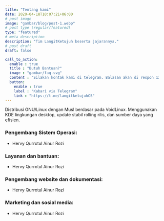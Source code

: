 ```yaml
---
title: "Tentang kami"
date: 2020-04-18T10:07:21+06:00
# post image
image: "gambar/blog/post-1.webp"
# post type (regular/featured)
type: "featured"
# meta description
description: "Tim LangitKetujuh beserta jajarannya."
# post draft
draft: false

call_to_action:
  enable : true
  title : "Butuh Bantuan?"
  image : "gambar/faq.svg"
  content : "Silakan kontak kami di telegram. Balasan akan di respon 1x3 jam."
  button:
    enable : true
    label : "Kabari via Telegram"
    link : "https://t.me/langitketujuhCS"
---
```


Distribusi GNU/Linux dengan Musl berdasar pada VoidLinux. Menggunakan KDE lingkungan desktop, update stabil rolling rilis, dan sumber daya yang efisien.

### Pengembang Sistem Operasi:
- Hervy Qurrotul Ainur Rozi

### Layanan dan bantuan:
- Hervy Qurrotul Ainur Rozi

### Pengembang website dan dokumentasi:
- Hervy Qurrotul Ainur Rozi

### Marketing dan sosial media:
- Hervy Qurrotul Ainur Rozi

